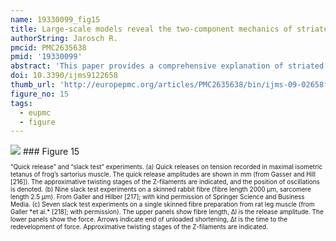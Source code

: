 ```yaml
---
name: 19330099_fig15
title: Large-scale models reveal the two-component mechanics of striated muscle.
authorString: Jarosch R.
pmcid: PMC2635638
pmid: '19330099'
abstract: 'This paper provides a comprehensive explanation of striated muscle mechanics and contraction on the basis of filament rotations. Helical proteins, particularly the coiled-coils of tropomyosin, myosin and alpha-actinin, shorten their H-bonds cooperatively and produce torque and filament rotations when the Coulombic net-charge repulsion of their highly charged side-chains is diminished by interaction with ions. The classical "two-component model" of active muscle differentiated a "contractile component" which stretches the "series elastic component" during force production. The contractile components are the helically shaped thin filaments of muscle that shorten the sarcomeres by clockwise drilling into the myosin cross-bridges with torque decrease (= force-deficit). Muscle stretch means drawing out the thin filament helices off the cross-bridges under passive counterclockwise rotation with torque increase (= stretch activation). Since each thin filament is anchored by four elastic alpha-actinin Z-filaments (provided with force-regulating sites for Ca(2+) binding), the thin filament rotations change the torsional twist of the four Z-filaments as the "series elastic components". Large scale models simulate the changes of structure and force in the Z-band by the different Z-filament twisting stages A, B, C, D, E, F and G. Stage D corresponds to the isometric state. The basic phenomena of muscle physiology, i. e. latency relaxation, Fenn-effect, the force-velocity relation, the length-tension relation, unexplained energy, shortening heat, the Huxley-Simmons phases, etc. are explained and interpreted with the help of the model experiments.'
doi: 10.3390/ijms9122658
thumb_url: 'http://europepmc.org/articles/PMC2635638/bin/ijms-09-02658f15.gif'
figure_no: 15
tags:
  - eupmc
  - figure
---
```

<img src='http://europepmc.org/articles/PMC2635638/bin/ijms-09-02658f15.jpg' style='max-height: 300px'>
### Figure 15
<p style='font-size: 10px;'>“Quick release” and “slack test” experiments.  (a) Quick releases on tension recorded in maximal isometric tetanus of frog’s sartorius muscle. The quick release amplitudes are shown in mm (from Gasser and Hill [<xref ref-type="bibr" rid="b216-ijms-09-02658">216</xref>]). The approximative twisting stages of the Z-filaments are indicated, and the position of oscillations is denoted. (b) Nine slack test experiments on a skinned rabbit fibre (fibre length 2000 μm, sarcomere length 2.5 μm). From Galler and Hilber [<xref ref-type="bibr" rid="b217-ijms-09-02658">217</xref>]; with kind permission of Springer Science and Business Media. (c) Seven slack test experiments on a single skinned fibre preparation from rat leg muscle (from Galler *et al.* [<xref ref-type="bibr" rid="b218-ijms-09-02658">218</xref>]; with permission). The upper panels show fibre length, Δl is the release amplitude. The lower panels show the force. Arrows indicate end of unloaded shortening, Δt is the time to the redevelopment of force. Approximative twisting stages of the Z-filaments are indicated.</p>